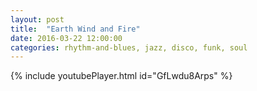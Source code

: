 ```yaml
---
layout: post
title:  "Earth Wind and Fire"
date: 2016-03-22 12:00:00
categories: rhythm-and-blues, jazz, disco, funk, soul
---
```

{% include youtubePlayer.html id="GfLwdu8Arps" %}
